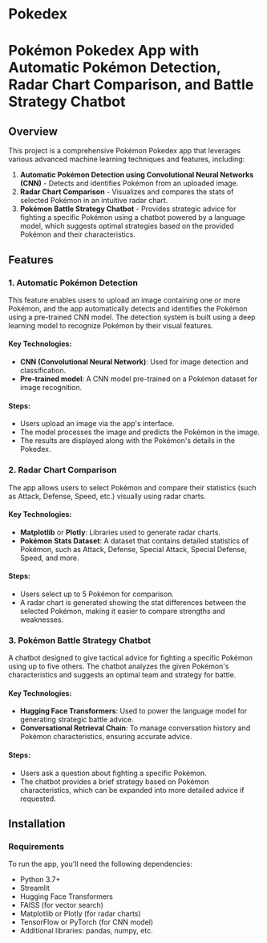 # Pokedex
# Pokémon Pokedex App with Automatic Pokémon Detection, Radar Chart Comparison, and Battle Strategy Chatbot

## Overview

This project is a comprehensive Pokémon Pokedex app that leverages various advanced machine learning techniques and features, including:

1. **Automatic Pokémon Detection using Convolutional Neural Networks (CNN)** - Detects and identifies Pokémon from an uploaded image.
2. **Radar Chart Comparison** - Visualizes and compares the stats of selected Pokémon in an intuitive radar chart.
3. **Pokémon Battle Strategy Chatbot** - Provides strategic advice for fighting a specific Pokémon using a chatbot powered by a language model, which suggests optimal strategies based on the provided Pokémon and their characteristics.

## Features

### 1. Automatic Pokémon Detection
This feature enables users to upload an image containing one or more Pokémon, and the app automatically detects and identifies the Pokémon using a pre-trained CNN model. The detection system is built using a deep learning model to recognize Pokémon by their visual features.

#### Key Technologies:
- **CNN (Convolutional Neural Network)**: Used for image detection and classification.
- **Pre-trained model**: A CNN model pre-trained on a Pokémon dataset for image recognition.

#### Steps:
- Users upload an image via the app's interface.
- The model processes the image and predicts the Pokémon in the image.
- The results are displayed along with the Pokémon's details in the Pokedex.

### 2. Radar Chart Comparison
The app allows users to select Pokémon and compare their statistics (such as Attack, Defense, Speed, etc.) visually using radar charts.

#### Key Technologies:
- **Matplotlib** or **Plotly**: Libraries used to generate radar charts.
- **Pokémon Stats Dataset**: A dataset that contains detailed statistics of Pokémon, such as Attack, Defense, Special Attack, Special Defense, Speed, and more.

#### Steps:
- Users select up to 5 Pokémon for comparison.
- A radar chart is generated showing the stat differences between the selected Pokémon, making it easier to compare strengths and weaknesses.

### 3. Pokémon Battle Strategy Chatbot
A chatbot designed to give tactical advice for fighting a specific Pokémon using up to five others. The chatbot analyzes the given Pokémon's characteristics and suggests an optimal team and strategy for battle.

#### Key Technologies:
- **Hugging Face Transformers**: Used to power the language model for generating strategic battle advice.
- **Conversational Retrieval Chain**: To manage conversation history and Pokémon characteristics, ensuring accurate advice.

#### Steps:
- Users ask a question about fighting a specific Pokémon.
- The chatbot provides a brief strategy based on Pokémon characteristics, which can be expanded into more detailed advice if requested.

## Installation

### Requirements

To run the app, you'll need the following dependencies:

- Python 3.7+
- Streamlit
- Hugging Face Transformers
- FAISS (for vector search)
- Matplotlib or Plotly (for radar charts)
- TensorFlow or PyTorch (for CNN model)
- Additional libraries: pandas, numpy, etc.
